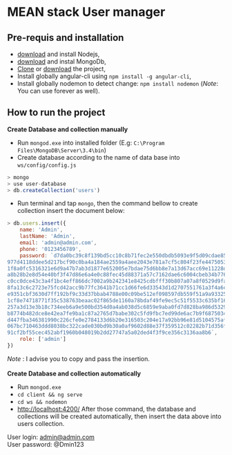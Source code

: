 # MEAN stack User manager

## Pre-requis and installation
* [download](https://nodejs.org/en/download/) and install Nodejs,
* [download](https://www.mongodb.com/download-center#community) and instal MongoDb,
* [Clone](https://github.com/radonirinamaminiaina/mean-stack-user-tut.git) or [download](https://github.com/radonirinamaminiaina/mean-stack-user-tut/archive/master.zip) the project,
* Install globally angular-cli using `npm install -g angular-cli`,
* Install globally nodemon to detect change: `npm install nodemon` (*Note*: You can use forever as well).

## How to run the project
**Create Database and collection manually**
* Run `mongod.exe` into installed folder (E.g: `C:\Program Files\MongoDB\Server\3.4\bin`)
* Create database according to the name of data base into `ws/config/config.js`
```javascript
> mongo
> use user-database
> db.createCollection('users')
```
* Run terminal and tap `mongo`, then the command bellow to create collection insert the document below:
```javascript
> db.users.insert({
    name: 'Admin',
    lastName: 'Admin',
    email: 'admin@admin.com',
    phone: '0123456789',
    password: `d7da0bc39c8f139bd5cc10c8b71fec2e550dbdb5093e9f5d09cdae85bfafaab2d40d79a7a1a0fc
977d4118ddee5d217bcf90c0ba4a184ae2559a4aee2043e781a7cf5c804f23fe44750532a8eb7077
1f8a0fc5316321e6d9a47b7ab3d1877e652005e7bdae75d6bb8e7a13d67acc69e11228dcf569d521
a8b28b2e8d54e40bf3f47d86e6a4e0c88fec45d88371a57c7162dae6c6004cbeb34b77679e70fd1a
c0cc0dce43c3a4f1bc4eff866dc7002a9b242341e8425cdbfff30b807a07a8f0529d9fa46c8b5426
8fa13c6c2723e75fcd42acc9b77fc3641b71cc1d66fe6d33543d1d2707551761a3f4a6c1bfaf20e3
e9351cbf3630d7ff192bf9c33d37bbab4788e00c09be512ef098597db559f51a9a933251bc8e9342
1cf8e74718771f35c538763beaac02f865de1160a78bdaf49fe9ec5c51f5533c635bf163d913ff56
257a3d13e3b18c734eeb6a9e500bd354d0a4ab038d5c6859e9aba0fd7d828ba986d532938bf60a65
b8774b482dce8e42ea7fe9ba1c87a2765d7babe302c5fd9fbc7ed99de6ac7b9f68750348473a5eaf
d447fba346381990c226cfe0e2784133d6b20e316503c204e17a92bb96e81d5104575af56f9f000e
067bc710463ddd8038bc322cade030bd9b30a0af9602d88e37f359512c02282b71d356f7c083636e
91cf2bf55cec452abf1960b048019b2dd27747a5a02ded4f3f9ce356c3136aa8b6`,
    role: ['admin']
})
```
*Note* : I advise you to copy and pass the insertion.
<br/>
<br/>
**Create Database and collection automatically**
* Run `mongod.exe`
* `cd client && ng serve`
* `cd ws && nodemon`
* [http://localhost:4200/](http://localhost:4200/)
After those command, the database and collections will be created automatically, then insert the data above into users collection.

User login: admin@admin.com <br/>
User password: @Dmin123
